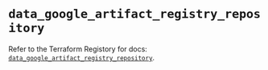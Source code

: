 # `data_google_artifact_registry_repository`

Refer to the Terraform Registory for docs: [`data_google_artifact_registry_repository`](https://www.terraform.io/docs/providers/google/d/artifact_registry_repository).
